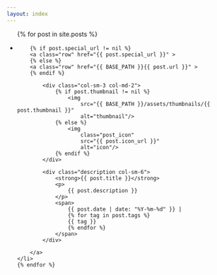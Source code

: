 ```yaml
---
layout: index
---
```

<ul class="index">
    {% for post in site.posts %}
    <li id="{{ post.id | remove:'/' }}">

        {% if post.special_url != nil %}
        <a class="row" href="{{ post.special_url }}" >
        {% else %}
        <a class="row" href="{{ BASE_PATH }}{{ post.url }}" >
        {% endif %}

            <div class="col-sm-3 col-md-2">
                {% if post.thumbnail != nil %}
                    <img
                        src="{{ BASE_PATH }}/assets/thumbnails/{{ post.thumbnail }}"
                        alt="thumbnail"/>
                {% else %}
                    <img
                        class="post_icon"
                        src="{{ post.icon_url }}"
                        alt="icon"/>
                {% endif %}
            </div>

            <div class="description col-sm-6">
                <strong>{{ post.title }}</strong>
                <p>
                    {{ post.description }}
                </p>
                <span>
                    {{ post.date | date: "%Y-%m-%d" }} |
                    {% for tag in post.tags %}
                    {{ tag }}
                    {% endfor %}
                </span>
            </div>

        </a>
    </li>
    {% endfor %}
</ul>
